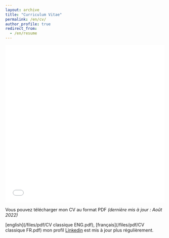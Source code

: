 ```yaml
---
layout: archive
title: "Curriculum Vitae"
permalink: /en/cv/
author_profile: true
redirect_from:
  - /en/resume
---
```


<iframe src="/files/pdf/CV classique ENG.pdf" width="100%" height="500" frameborder="no" border="0" marginwidth="0" marginheight="0"></iframe>

Vous pouvez télécharger mon CV au format PDF <I> (dernière mis à jour : Août 2022) </I>
 
[english](/files/pdf/CV classique ENG.pdf), [français](/files/pdf/CV classique FR.pdf) mon profil [Linkedin](http://www.linkedin.com/in/valentin-kilian-277777209/) est mis à jour plus régulièrement. 